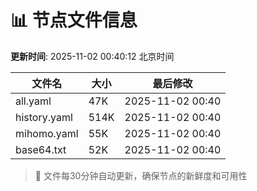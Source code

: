 # 📊 节点文件信息

**更新时间**: 2025-11-02 00:40:12 北京时间

| 文件名 | 大小 | 最后修改 |
|--------|------|----------|
| all.yaml | 47K | 2025-11-02 00:40 |
| history.yaml | 514K | 2025-11-02 00:40 |
| mihomo.yaml | 55K | 2025-11-02 00:40 |
| base64.txt | 52K | 2025-11-02 00:40 |

> 🔄 文件每30分钟自动更新，确保节点的新鲜度和可用性

